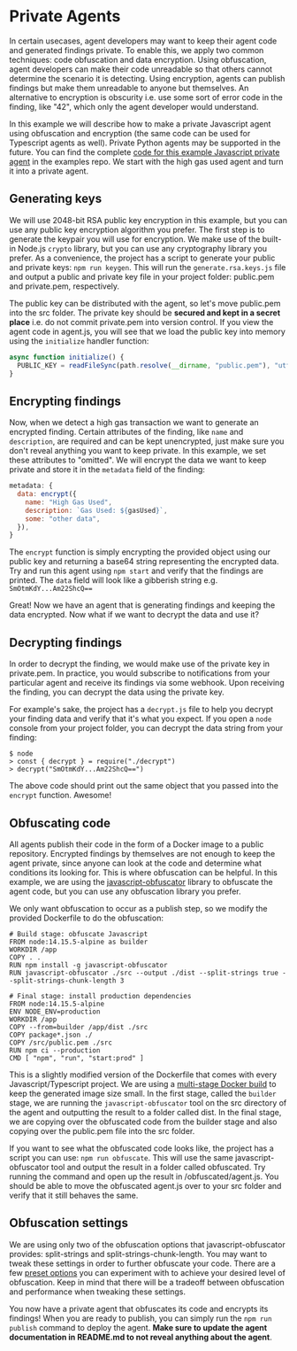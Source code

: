 # Private Agents

In certain usecases, agent developers may want to keep their agent code and generated findings private. To enable this, we apply two common techniques: code obfuscation and data encryption. Using obfuscation, agent developers can make their code unreadable so that others cannot determine the scenario it is detecting. Using encryption, agents can publish findings but make them unreadable to anyone but themselves. An alternative to encryption is obscurity i.e. use some sort of error code in the finding, like "42", which only the agent developer would understand.

In this example we will describe how to make a private Javascript agent using obfuscation and encryption (the same code can be used for Typescript agents as well). Private Python agents may be supported in the future. You can find the complete [code for this example Javascript private agent](https://github.com/forta-protocol/forta-agent-examples/tree/master/private-agent-js) in the examples repo. We start with the high gas used agent and turn it into a private agent.

## Generating keys

We will use 2048-bit RSA public key encryption in this example, but you can use any public key encryption algorithm you prefer. The first step is to generate the keypair you will use for encryption. We make use of the built-in Node.js `crypto` library, but you can use any cryptography library you prefer. As a convenience, the project has a script to generate your public and private keys: `npm run keygen`. This will run the `generate.rsa.keys.js` file and output a public and private key file in your project folder: public.pem and private.pem, respectively.

The public key can be distributed with the agent, so let's move public.pem into the src folder. The private key should be **secured and kept in a secret place** i.e. do not commit private.pem into version control. If you view the agent code in agent.js, you will see that we load the public key into memory using the `initialize` handler function:

```javascript
async function initialize() {
  PUBLIC_KEY = readFileSync(path.resolve(__dirname, "public.pem"), "utf8");
}
```

## Encrypting findings

Now, when we detect a high gas transaction we want to generate an encrypted finding. Certain attributes of the finding, like `name` and `description`, are required and can be kept unencrypted, just make sure you don't reveal anything you want to keep private. In this example, we set these attributes to "omitted". We will encrypt the data we want to keep private and store it in the `metadata` field of the finding:

```javascript
metadata: {
  data: encrypt({
    name: "High Gas Used",
    description: `Gas Used: ${gasUsed}`,
    some: "other data",
  }),
}
```

The `encrypt` function is simply encrypting the provided object using our public key and returning a base64 string representing the encrypted data. Try and run this agent using `npm start` and verify that the findings are printed. The `data` field will look like a gibberish string e.g. `SmOtmKdY...Am22ShcQ==`

Great! Now we have an agent that is generating findings and keeping the data encrypted. Now what if we want to decrypt the data and use it?

## Decrypting findings

In order to decrypt the finding, we would make use of the private key in private.pem. In practice, you would subscribe to notifications from your particular agent and receive its findings via some webhook. Upon receiving the finding, you can decrypt the data using the private key.

For example's sake, the project has a `decrypt.js` file to help you decrypt your finding data and verify that it's what you expect. If you open a `node` console from your project folder, you can decrypt the data string from your finding:

```
$ node
> const { decrypt } = require("./decrypt")
> decrypt("SmOtmKdY...Am22ShcQ==")
```

The above code should print out the same object that you passed into the `encrypt` function. Awesome!

## Obfuscating code

All agents publish their code in the form of a Docker image to a public repository. Encrypted findings by themselves are not enough to keep the agent private, since anyone can look at the code and determine what conditions its looking for. This is where obfuscation can be helpful. In this example, we are using the [javascript-obfuscator](https://github.com/javascript-obfuscator/javascript-obfuscator) library to obfuscate the agent code, but you can use any obfuscation library you prefer.

We only want obfuscation to occur as a publish step, so we modify the provided Dockerfile to do the obfuscation:

```
# Build stage: obfuscate Javascript
FROM node:14.15.5-alpine as builder
WORKDIR /app
COPY . .
RUN npm install -g javascript-obfuscator
RUN javascript-obfuscator ./src --output ./dist --split-strings true --split-strings-chunk-length 3

# Final stage: install production dependencies
FROM node:14.15.5-alpine
ENV NODE_ENV=production
WORKDIR /app
COPY --from=builder /app/dist ./src
COPY package*.json ./
COPY /src/public.pem ./src
RUN npm ci --production
CMD [ "npm", "run", "start:prod" ]
```

This is a slightly modified version of the Dockerfile that comes with every Javascript/Typescript project. We are using a [multi-stage Docker build](https://docs.docker.com/develop/develop-images/multistage-build/) to keep the generated image size small. In the first stage, called the `builder` stage, we are running the `javascript-obfuscator` tool on the src directory of the agent and outputting the result to a folder called dist. In the final stage, we are copying over the obfuscated code from the builder stage and also copying over the public.pem file into the src folder.

If you want to see what the obfuscated code looks like, the project has a script you can use: `npm run obfuscate`. This will use the same javascript-obfuscator tool and output the result in a folder called obfuscated. Try running the command and open up the result in /obfuscated/agent.js. You should be able to move the obfuscated agent.js over to your src folder and verify that it still behaves the same.

## Obfuscation settings

We are using only two of the obfuscation options that javascript-obfuscator provides: split-strings and split-strings-chunk-length. You may want to tweak these settings in order to further obfuscate your code. There are a few [preset options](https://github.com/javascript-obfuscator/javascript-obfuscator#preset-options) you can experiment with to achieve your desired level of obfuscation. Keep in mind that there will be a tradeoff between obfuscation and performance when tweaking these settings.

You now have a private agent that obfuscates its code and encrypts its findings! When you are ready to publish, you can simply run the `npm run publish` command to deploy the agent. **Make sure to update the agent documentation in README.md to not reveal anything about the agent**.
